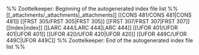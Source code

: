 %% Zoottelkeeper: Beginning of the autogenerated index file list  %%
 [[_attachments/_attachments|_attachments]]
 [[CONS 481/CONS 481|CONS 481]]
 [[FRST 305/FRST 305|FRST 305]]
 [[FRST 307/FRST 307|FRST 307]]
 [[index|index]]
 [[LARC 444/LARC 444|LARC 444]]
 [[UFOR 401/UFOR 401|UFOR 401]]
 [[UFOR 420/UFOR 420|UFOR 420]]
 [[UFOR 449C/UFOR 449C|UFOR 449C]]
%% Zoottelkeeper: End of the autogenerated index file list  %%
